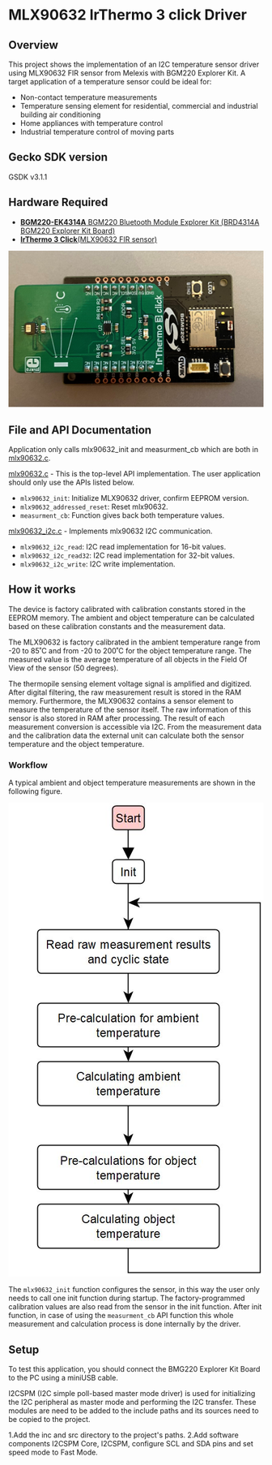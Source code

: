 # MLX90632 IrThermo 3 click Driver

## Overview ##

This project shows the implementation of an I2C temperature sensor driver using MLX90632 FIR sensor from Melexis with BGM220 Explorer Kit. A target application of a temperature sensor could be ideal for:
- Non-contact temperature measurements
- Temperature sensing element for residential, commercial and industrial building air conditioning
- Home appliances with temperature control
- Industrial temperature control of moving parts

## Gecko SDK version ##

GSDK v3.1.1

## Hardware Required ##

- [**BGM220-EK4314A** BGM220 Bluetooth Module Explorer Kit (BRD4314A BGM220 Explorer Kit Board)](https://www.silabs.com/development-tools/wireless/bluetooth/bgm220-explorer-kit)
- [**IrThermo 3 Click**(MLX90632 FIR sensor)](https://www.mikroe.com/ir-thermo-3-click)

<img src="doc/bgm220p_irthermo_3_click.jpeg" width="600">

## File and API Documentation ##

Application only calls mlx90632_init and measurment_cb which are both in [mlx90632.c](src/mlx90632.c).

[mlx90632.c](src/mlx90632.c) - This is the top-level API implementation. The user application should only use the APIs listed below.
- `mlx90632_init`: Initialize MLX90632 driver, confirm EEPROM version.
- `mlx90632_addressed_reset`: Reset mlx90632.
- `measurment_cb`: Function gives back both temperature values.

[mlx90632_i2c.c](src/mlx90632_i2c.c) - Implements mlx90632 I2C communication.
- `mlx90632_i2c_read`: I2C read implementation for 16-bit values.
- `mlx90632_i2c_read32`: I2C read implementation for 32-bit values.
- `mlx90632_i2c_write`: I2C write implementation.

## How it works ##

The device is factory calibrated with calibration constants stored in the EEPROM memory. The ambient and object temperature can
be calculated based on these calibration constants and the measurement data. 

The MLX90632 is factory calibrated in the ambient temperature range from -20 to 85˚C and from -20 to 200˚C for
the object temperature range. The measured value is the average temperature of all objects in the Field Of View
of the sensor (50 degrees).

The thermopile sensing element voltage signal is amplified and digitized. After digital filtering, the raw measurement result is stored in the RAM memory. 
Furthermore, the MLX90632 contains a sensor element to measure the temperature of the sensor itself. The raw information of this  sensor is also stored in RAM after processing. 
The result of each measurement conversion is accessible via I2C. From the measurement data and the calibration data the external unit can calculate both the sensor
temperature and the object temperature.

### Workflow

A typical ambient and object temperature measurements are shown in the following figure.

<img src="doc/measurement_figure.jpg" width="600">

The `mlx90632_init` function configures the sensor, in this way the user only needs to call one init function during startup. The factory-programmed calibration values are also read from the sensor in the init function.
After init function, in case of using the `measurment_cb` API function this whole measurement and calculation process is done internally by the driver. 

## Setup ##

To test this application, you should connect the BMG220 Explorer Kit Board to the PC using a miniUSB cable.

I2CSPM (I2C simple poll-based master mode driver) is used for initializing the I2C peripheral as master mode and performing the I2C transfer. 
These modules are need to be added to the include paths and its sources need to be copied to the project.

  1.Add the inc and src directory to the project's paths.
  2.Add software components I2CSPM Core, I2CSPM, configure SCL and SDA pins and set speed mode to Fast Mode.
  

